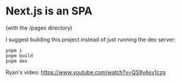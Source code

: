 # Next.js is an SPA

(with the /pages directory)

I suggest building this project instead of just running the dev server:

```
pnpm i
pnpm build
pnpm dev
```

Ryan's video: https://www.youtube.com/watch?v=QS9yAsv1czg
